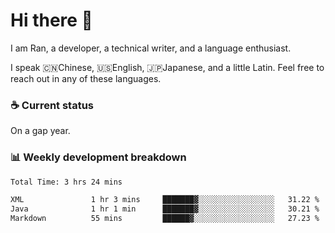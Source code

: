 # Hi there 👋

I am Ran, a developer, a technical writer, and a language enthusiast.

I speak 🇨🇳Chinese, 🇺🇸English, 🇯🇵Japanese, and a little Latin. Feel free to reach out in any of these languages.

<!-- [LinkedIn]() | [Twitter]() | [📧]() -->

### ☕ Current status

On a gap year.

### 📊 Weekly development breakdown

<!--START_SECTION:waka-->

```txt
Total Time: 3 hrs 24 mins

XML               1 hr 3 mins     ███████▓░░░░░░░░░░░░░░░░░   31.22 %
Java              1 hr 1 min      ███████▓░░░░░░░░░░░░░░░░░   30.21 %
Markdown          55 mins         ██████▓░░░░░░░░░░░░░░░░░░   27.23 %
```

<!--END_SECTION:waka-->

